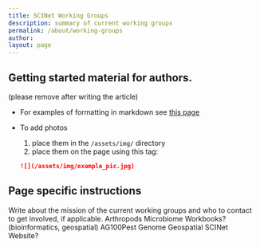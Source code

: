 ```yaml
---
title: SCINet Working Groups
description: summary of current working groups
permalink: /about/working-groups
author:
layout: page
---
```


## Getting started material for authors.
(please remove after writing the article)

* For examples of formatting in markdown see [this page](/theme/)
* To add photos
  1. place them in the `/assets/img/` directory
  2. place them on the page using this tag:

  ```markdown
  ![](/assets/img/example_pic.jpg)
  ```

## Page specific instructions

Write about the mission of the current working groups and who to contact to get involved, if applicable.
Arthropods
Microbiome
Workbooks? (bioinformatics, geospatial)
AG100Pest Genome
Geospatial
SCINet Website?
